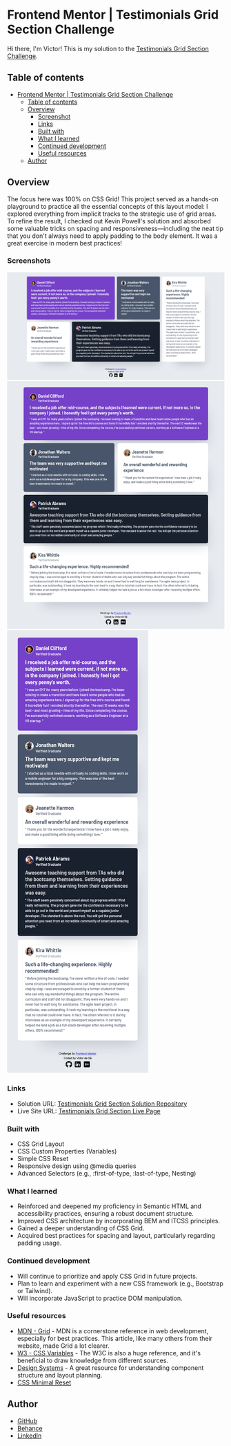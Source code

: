 # Frontend Mentor | Testimonials Grid Section Challenge

Hi there, I'm Victor!
This is my solution to the [Testimonials Grid Section Challenge](https://www.frontendmentor.io/challenges/testimonials-grid-section-Nnw6J7Un7).

## Table of contents

- [Frontend Mentor | Testimonials Grid Section Challenge](#frontend-mentor---testimonials-grid-section-solution)
  - [Table of contents](#table-of-contents)
  - [Overview](#overview)
    - [Screenshot](#screenshot)
    - [Links](#links)
    - [Built with](#built-with)
    - [What I learned](#what-i-learned)
    - [Continued development](#continued-development)
    - [Useful resources](#useful-resources)
  - [Author](#author)

## Overview

The focus here was 100% on CSS Grid! This project served as a hands-on playground to practice all the essential concepts of this layout model: I explored everything from implicit tracks to the strategic use of grid areas.
To refine the result, I checked out Kevin Powell's solution and absorbed some valuable tricks on spacing and responsiveness—including the neat tip that you don't always need to apply padding to the body element. It was a great exercise in modern best practices!

### Screenshots

![Desktop screenshot](./solution-screenshots/desktop-solution.png)
![Tablet screenshot](./solution-screenshots/tablet-solution.png)
![Mobile screeshot](./solution-screenshots/mobile-solution.png)

### Links

- Solution URL: [Testimonials Grid Section Solution Repository](https://github.com/victorudesa/frontend-mentor-challenges/tree/main/07-testimonials-grid-section/)
- Live Site URL: [Testimonials Grid Section Live Page](https://victorudesa.github.io/frontend-mentor-challenges/07-testimonials-grid-section/)

### Built with

- CSS Grid Layout
- CSS Custom Properties (Variables)
- Simple CSS Reset
- Responsive design using @media queries
- Advanced Selectors (e.g., :first-of-type, :last-of-type, Nesting)

### What I learned

* Reinforced and deepened my proficiency in Semantic HTML and accessibility practices, ensuring a robust document structure.
* Improved CSS architecture by incorporating BEM and ITCSS principles.
* Gained a deeper understanding of CSS Grid.
* Acquired best practices for spacing and layout, particularly regarding padding usage.

### Continued development

* Will continue to prioritize and apply CSS Grid in future projects.
* Plan to learn and experiment with a new CSS framework (e.g., Bootstrap or Tailwind).
* Will incorporate JavaScript to practice DOM manipulation.

### Useful resources

- [MDN - Grid](https://developer.mozilla.org/en-US/docs/Learn_web_development/Core/CSS_layout/Grids) - MDN is a cornerstone reference in web development, especially for best practices. This article, like many others from their website, made Grid a lot clearer.
- [W3 - CSS Variables](https://www.w3schools.com/css/css3_variables.asp) - The W3C is also a huge reference, and it's beneficial to draw knowledge from different sources.
- [Design Systems](https://www.designsystems.com/) - A great resource for understanding component structure and layout planning.
- [CSS Minimal Reset](https://www.digitalocean.com/community/tutorials/css-minimal-css-reset)

## Author

- [GitHub](https://github.com/victorudesa)
- [Behance](https://www.behance.net/victorurdesa)
- [LinkedIn](https://www.linkedin.com/in/victorudesa/)